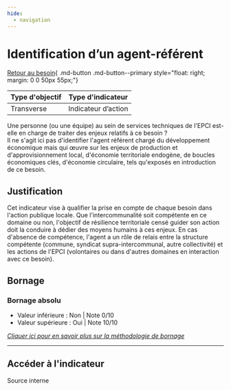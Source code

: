 ```yaml
---
hide:
  - navigation
---
```


# Identification d’un agent-référent

[Retour au besoin](https://konsilion.github.io/diag360/pages/besoins/bi1){ .md-button .md-button--primary style="float: right; margin: 0 0 50px 55px;"}

|Type d'objectif|Type d'indicateur|
|--|--|
|Transverse|Indicateur d’action|

Une personne (ou une équipe) au sein de services techniques de l'EPCI est-elle en charge de traiter des enjeux relatifs à ce besoin ?  
Il ne s'agit ici pas d'identifier l'agent référent chargé du développement économique mais qui œuvre sur les enjeux de production et d'approvisionnement local, d'économie territoriale endogène, de boucles économiques clés, d'économie circulaire, tels qu'exposés en introduction de ce besoin.  

## Justification

Cet indicateur vise à qualifier la prise en compte de chaque besoin dans l'action publique locale. Que l'intercommunalité soit compétente en ce domaine ou non, l'objectif de résilience territoriale censé guider son action doit la conduire à dédier des moyens humains à ces enjeux. En cas d'absence de compétence, l'agent a un rôle de relais entre la structure compétente (commune, syndicat supra-intercommunal, autre collectivité) et les actions de l'EPCI (volontaires ou dans d'autres domaines en interaction avec ce besoin). 

## Bornage

### Bornage absolu

* Valeur inférieure : Non | Note 0/10
* Valeur supérieure : Oui | Note 10/10
  
*[Cliquer ici pour en savoir plus sur la méthodologie de bornage](https://konsilion.github.io/diag360/pages/indicateurs/methode_bornage)*

---

## Accéder à l'indicateur

Source interne
